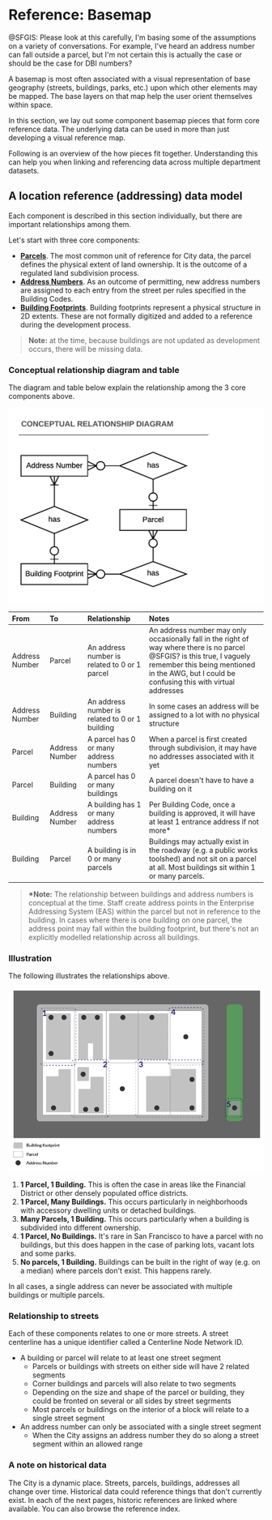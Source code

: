 # Reference: Basemap

@SFGIS: Please look at this carefully, I'm basing some of the assumptions on a variety of conversations. For example, I've heard an address number can fall outside a parcel, but I'm not certain this is actually the case or should be the case for DBI numbers?

A basemap is most often associated with a visual representation of base geography (streets, buildings, parks, etc.) upon which other elements may be mapped. The base layers on that map help the user orient themselves within space.

In this section, we lay out some component basemap pieces that form core reference data. The underlying data can be used in more than just developing a visual reference map.

Following is an overview of the how pieces fit together. Understanding this can help you when linking and referencing data across multiple department datasets.

## A location reference (addressing) data model

Each component is described in this section individually, but there are important relationships among them.

Let's start with three core components:

* [**Parcels**](/basemap/parcels.md). The most common unit of reference for City data, the parcel defines the physical extent of land ownership. It is the outcome of a regulated land subdivision process.
* [**Address Numbers**](/basemap/address-numbers.md). As an outcome of permitting, new address numbers are assigned to each entry from the street per rules specified in the Building Codes.
* [**Building Footprints**](/basemap/building-footprints.md). Building footprints represent a physical structure in 2D extents. These are not formally digitized and added to a reference during the development process.

> **Note:** at the time, because buildings are not updated as development occurs, there will be missing data.


### Conceptual relationship diagram and table

The diagram and table below explain the relationship among the 3 core components above.

![](/assets/address_components.png)

| From | To | Relationship | Notes |
| :--- | :--- | :--- | :--- |
| Address Number | Parcel | An address number is related to 0 or 1 parcel | An address number may only occasionally fall in the right of way where there is no parcel @SFGIS? is this true, I vaguely remember this being mentioned in the AWG, but I could be confusing this with virtual addresses |
| Address Number | Building | An address number is related to 0 or 1 building | In some cases an address will be assigned to a lot with no physical structure |
| Parcel | Address Number | A parcel has 0 or many address numbers | When a parcel is first created through subdivision, it may have no addresses associated with it yet |
| Parcel | Building | A parcel has 0 or many buildings | A parcel doesn't have to have a building on it |
| Building | Address Number | A building has 1 or many address numbers | Per Building Code, once a building is approved, it will have at least 1 entrance address if not more* |
| Building | Parcel | A building is in 0 or many parcels | Buildings may actually exist in the roadway (e.g. a public works toolshed) and not sit on a parcel at all. Most buildings sit within 1 or many parcels. |

> **\*Note:** The relationship between buildings and address numbers is conceptual at the time. Staff create address points in the Enterprise Addressing System (EAS) within the parcel but not in reference to the building. In cases where there is one building on one parcel, the address point may fall within the building footprint, but there's not an explicitly modelled relationship across all buildings.

### Illustration

The following illustrates the relationships above.

![](/assets/address_components_illustration.png)

1. **1 Parcel, 1 Building.** This is often the case in areas like the Financial District or other densely populated office districts.
2. **1 Parcel, Many Buildings.** This occurs particularly in neighborhoods with accessory dwelling units or detached buildings.
3. **Many Parcels, 1 Building.** This occurs particularly when a building is subdivided into different ownership.
4. **1 Parcel, No Buildings.** It's rare in San Francisco to have a parcel with no buildings, but this does happen in the case of parking lots, vacant lots and some parks.
5. **No parcels, 1 Building.** Buildings can be built in the right of way (e.g. on a median) where parcels don't exist. This happens rarely.

In all cases, a single address can never be associated with multiple buildings or multiple parcels.

### Relationship to streets

Each of these components relates to one or more streets. A street centerline has a unique identifier called a Centerline Node Network ID.

* A building or parcel will relate to at least one street segment
  * Parcels or buildings with streets on either side will have 2 related segments
  * Corner buildings and parcels will also relate to two segments
  * Depending on the size and shape of the parcel or building, they could be fronted on several or all sides by street segrments
  * Most parcels or buildings on the interior of a block will relate to a single street segment
* An address number can only be associated with a single street segment
  * When the City assigns an address number they do so along a street segment within an allowed range

### A note on historical data

The City is a dynamic place. Streets, parcels, buildings, addresses all change over time. Historical data could reference things that don't currently exist. In each of the next pages, historic references are linked where available. You can also browse the reference index.